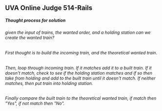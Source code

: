 ## UVA Online Judge 514-Rails

##### Thought process for solution
###### given the input of trains, the wanted order, and a holding station can we create the wanted train?
###### First thought is to build the incoming train, and the theoretical wanted train. 
###### Then, loop through incoming train. If it matches add it to a built train. If it doesn't match, check to see if the holding station matches and if so then take from holding and add to the built train until it doesn't match. If neither matches, then put train into holding station. 
###### Finally compare the built train to the theoretical wanted train, if match then "Yes", if not match then "No".
